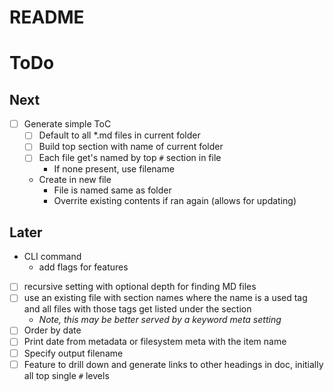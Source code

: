 # README

# ToDo
## Next
- [ ] Generate simple ToC
  - [ ] Default to all *.md files in current folder
  - [ ] Build top section with name of current folder
  - [ ] Each file get's named by top `#` section in file
    - If none present, use filename
  - Create in new file
    - File is named same as folder
    - Overrite existing contents if ran again (allows for updating)
## Later
- CLI command
  - add flags for features
- [ ] recursive setting with optional depth for finding MD files
- [ ] use an existing file with section names where the name is a used tag and all files with those tags get listed under the section
  - *Note, this may be better served by a keyword meta setting*
- [ ] Order by date
- [ ] Print date from metadata or filesystem meta with the item name
- [ ] Specify output filename
- [ ] Feature to drill down and generate links to other headings in doc, initially all top single `#` levels